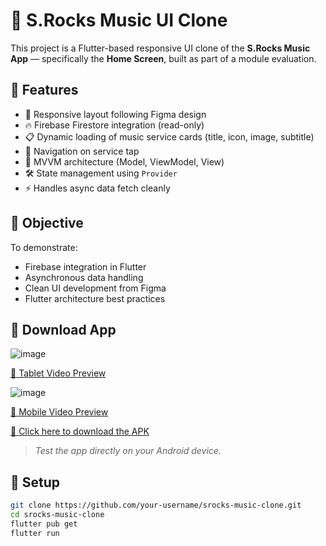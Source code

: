 # 🎵 S.Rocks Music UI Clone

This project is a Flutter-based responsive UI clone of the **S.Rocks Music App** — specifically the **Home Screen**, built as part of a module evaluation.

## 🚀 Features

- 🔄 Responsive layout following Figma design
- 🔥 Firebase Firestore integration (read-only)
- 📋 Dynamic loading of music service cards (title, icon, image, subtitle)
- 🧭 Navigation on service tap
- 🧱 MVVM architecture (Model, ViewModel, View)
- 🛠️ State management using `Provider`
- ⚡ Handles async data fetch cleanly

## 🎯 Objective

To demonstrate:
- Firebase integration in Flutter
- Asynchronous data handling
- Clean UI development from Figma
- Flutter architecture best practices

## 📲 Download App
![image](https://github.com/user-attachments/assets/9b1f0b97-34d4-477f-97b2-68d8176fe789)


[🔗 Tablet Video Preview ](https://res.cloudinary.com/dpcqrofwh/video/upload/v1748182037/tablet_previewmp4_g0mof0.mp4)  


![image](https://github.com/user-attachments/assets/bbb042d1-bc97-43aa-8731-eafdec5b0138)


[🔗 Mobile Video Preview ](https://res.cloudinary.com/dpcqrofwh/video/upload/v1748181597/mobile_preview_xy4om9.mp4)  


[🔗 Click here to download the APK](https://github.com/Deependrakashya/intern_assignment/releases/tag/releases)  
> _Test the app directly on your Android device._

## 🔧 Setup

```bash
git clone https://github.com/your-username/srocks-music-clone.git
cd srocks-music-clone
flutter pub get
flutter run
